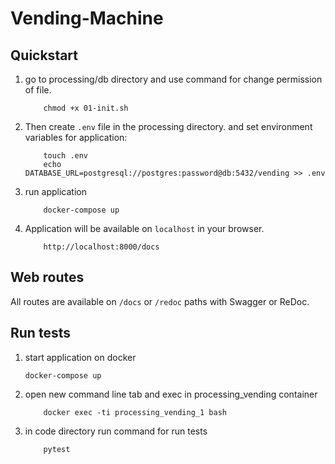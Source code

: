 # Vending-Machine

Quickstart
----------

1. go to processing/db directory and use command for change permission of file.
    ```
        chmod +x 01-init.sh 
    ```

2. Then create ``.env`` file in the processing directory.
 and set environment variables for application:
    ```
        touch .env
        echo DATABASE_URL=postgresql://postgres:password@db:5432/vending >> .env
    ```

3. run application
    ```
        docker-compose up
    ```

4. Application will be available on ``localhost`` in your browser.
    ```
        http://localhost:8000/docs
    ```

Web routes
----------

All routes are available on ``/docs`` or ``/redoc`` paths with Swagger or ReDoc.



Run tests
---------
1. start application on docker
    ```
    docker-compose up
    ```
2. open new command line tab and exec in processing_vending container
    ```
        docker exec -ti processing_vending_1 bash
    ```
3. in code directory run command for run tests
    ```
        pytest
    ```